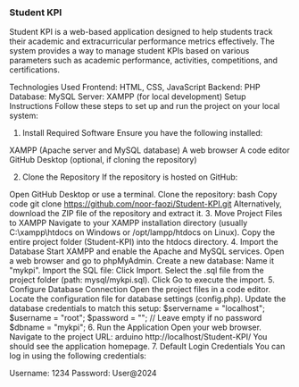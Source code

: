 ### Student KPI

Student KPI is a web-based application designed to help students track their academic and extracurricular performance metrics effectively. The system provides a way to manage student KPIs based on various parameters such as academic performance, activities, competitions, and certifications.

Technologies Used
Frontend: HTML, CSS, JavaScript
Backend: PHP
Database: MySQL
Server: XAMPP (for local development)
Setup Instructions
Follow these steps to set up and run the project on your local system:

1. Install Required Software
   Ensure you have the following installed:

XAMPP (Apache server and MySQL database)
A web browser
A code editor
GitHub Desktop (optional, if cloning the repository)

2. Clone the Repository
   If the repository is hosted on GitHub:

Open GitHub Desktop or use a terminal.
Clone the repository:
bash
Copy code
git clone https://github.com/noor-faozi/Student-KPI.git
Alternatively, download the ZIP file of the repository and extract it. 3. Move Project Files to XAMPP
Navigate to your XAMPP installation directory (usually C:\xampp\htdocs on Windows or /opt/lampp/htdocs on Linux).
Copy the entire project folder (Student-KPI) into the htdocs directory. 4. Import the Database
Start XAMPP and enable the Apache and MySQL services.
Open a web browser and go to phpMyAdmin.
Create a new database:
Name it "mykpi".
Import the SQL file:
Click Import.
Select the .sql file from the project folder (path: mysql/mykpi.sql).
Click Go to execute the import. 5. Configure Database Connection
Open the project files in a code editor.
Locate the configuration file for database settings (config.php).
Update the database credentials to match this setup:
$servername = "localhost";
$username = "root";
$password = ""; // Leave empty if no password
$dbname = "mykpi"; 6. Run the Application
Open your web browser.
Navigate to the project URL:
arduino
http://localhost/Student-KPI/
You should see the application homepage. 7. Default Login Credentials
You can log in using the following credentials:

Username: 1234
Password: User@2024
